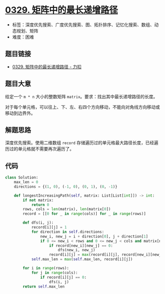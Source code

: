 # [0329. 矩阵中的最长递增路径](https://leetcode.cn/problems/longest-increasing-path-in-a-matrix/)

- 标签：深度优先搜索、广度优先搜索、图、拓扑排序、记忆化搜索、数组、动态规划、矩阵
- 难度：困难

## 题目链接

- [0329. 矩阵中的最长递增路径 - 力扣](https://leetcode.cn/problems/longest-increasing-path-in-a-matrix/)

## 题目大意

给定一个 `m * n` 大小的整数矩阵 `matrix`。要求：找出其中最长递增路径的长度。

对于每个单元格，可以往上、下、左、右四个方向移动，不能向对角线方向移动或移动到边界外。

## 解题思路

深度优先搜索。使用二维数组 `record` 存储遍历过的单元格最大路径长度，已经遍历过的单元格就不需要再次遍历了。

## 代码

```python
class Solution:
    max_len = 0
    directions = {(1, 0), (-1, 0), (0, 1), (0, -1)}

    def longestIncreasingPath(self, matrix: List[List[int]]) -> int:
        if not matrix:
            return 0
        rows, cols = len(matrix), len(matrix[0])
        record = [[0 for _ in range(cols)] for _ in range(rows)]

        def dfs(i, j):
            record[i][j] = 1
            for direction in self.directions:
                new_i, new_j = i + direction[0], j + direction[1]
                if 0 <= new_i < rows and 0 <= new_j < cols and matrix[new_i][new_j] > matrix[i][j]:
                    if record[new_i][new_j] == 0:
                        dfs(new_i, new_j)
                    record[i][j] = max(record[i][j], record[new_i][new_j] + 1)
            self.max_len = max(self.max_len, record[i][j])

        for i in range(rows):
            for j in range(cols):
                if record[i][j] == 0:
                    dfs(i, j)
        return self.max_len
```


